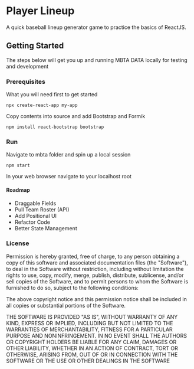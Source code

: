 # Player Lineup
A quick baseball lineup generator game to practice the basics of ReactJS. 


## Getting Started
The steps below will get you up and running MBTA DATA locally for testing and development

### Prerequisites
What you will need first to get started
```
npx create-react-app my-app
```

Copy contents into source and add Bootstrap and Formik

```
npm install react-bootstrap bootstrap

```

### Run
Navigate to mbta folder and spin up a local session

```
npm start
```

In your web browser navigate to your localhost root

#### Roadmap
- Draggable Fields
- Pull Team Roster (API)
- Add Positional UI
- Refactor Code
- Better State Management

### License
Permission is hereby granted, free of charge, to any person obtaining a copy of this software and associated documentation files (the "Software"), to deal in the Software without restriction, including without limitation the rights to use, copy, modify, merge, publish, distribute, sublicense, and/or sell copies of the Software, and to permit persons to whom the Software is furnished to do so, subject to the following conditions:

The above copyright notice and this permission notice shall be included in all copies or substantial portions of the Software.

THE SOFTWARE IS PROVIDED "AS IS", WITHOUT WARRANTY OF ANY KIND, EXPRESS OR IMPLIED, INCLUDING BUT NOT LIMITED TO THE WARRANTIES OF MERCHANTABILITY, FITNESS FOR A PARTICULAR PURPOSE AND NONINFRINGEMENT. IN NO EVENT SHALL THE AUTHORS OR COPYRIGHT HOLDERS BE LIABLE FOR ANY CLAIM, DAMAGES OR OTHER LIABILITY, WHETHER IN AN ACTION OF CONTRACT, TORT OR OTHERWISE, ARISING FROM, OUT OF OR IN CONNECTION WITH THE SOFTWARE OR THE USE OR OTHER DEALINGS IN THE SOFTWARE